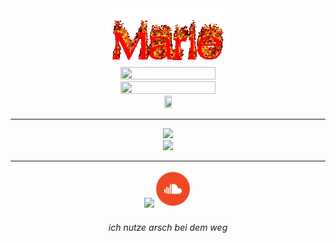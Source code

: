 <!--<h1 align="center"> Marie / Bertrahm </h1>-->

<div align="center">
    <img src="img/banner.gif" /> <br />
    <img src="https://skillicons.dev/icons?i=rust,c,cpp,mysql,py" width="55%" height="55%" />
    <img src="https://skillicons.dev/icons?i=linux,bash,git,vim,vscode" width="55%" height="55%" /> <br />
    <a href="https://freepascal.org"><img src="https://www.freepascal.org/pic/logo.gif" width="16%" height="16%" /></a> <br />
</div>

---

<div align="center">
    <img src="https://github-readme-stats.vercel.app/api?username=MarieEckert&show_icons=true&count_private=true&theme=transparent" /> <br />
    <img src="https://github-readme-stats.vercel.app/api/top-langs/?username=MarieEckert&langs_count=5&show_icons=true&count_private=true&include_all_commits=true&theme=transparent&exclude_repo=ConsoleGame" />
</div>

---

<div align="center">
  <a href="https://esolangs.org/wiki/User:Bertrahm"><img src="https://esolangs.org/w/images/c/c9/Logo.png" width="12%" /></a><a href="https://soundcloud.com/german_substance"><img src="social.png" width="12%" /></a>
</div>

<h6 align="center">
    <em> ich nutze arsch bei dem weg </em>
</h6>

<!-- want to add more but cant think of shit -->
